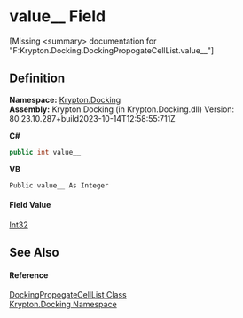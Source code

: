 # value__ Field


\[Missing &lt;summary&gt; documentation for "F:Krypton.Docking.DockingPropogateCellList.value__"\]



## Definition
**Namespace:** <a href="98399376-cf41-9454-4b4d-4fab2ca20bc7.md">Krypton.Docking</a>  
**Assembly:** Krypton.Docking (in Krypton.Docking.dll) Version: 80.23.10.287+build2023-10-14T12:58:55:711Z

**C#**
``` C#
public int value__
```
**VB**
``` VB
Public value__ As Integer
```



#### Field Value
<a href="https://learn.microsoft.com/dotnet/api/system.int32" target="_blank" rel="noopener noreferrer">Int32</a>

## See Also


#### Reference
<a href="00b76f40-5f44-daf9-1a2b-2b71a0788322.md">DockingPropogateCellList Class</a>  
<a href="98399376-cf41-9454-4b4d-4fab2ca20bc7.md">Krypton.Docking Namespace</a>  
